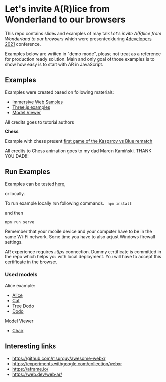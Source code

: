 # Let's invite A(R)lice from Wonderland to our browsers #

This repo contains slides and examples of may talk *Let's invite A(R)lice from Wonderland to our browsers* 
which were presented during [4developers 2021](https://4developers.org.pl/) conference.

Examples below are written in "demo mode", please not treat as a reference for production ready solution.
Main and only goal of those examples is to show how easy is to start with AR in JavaScript.


## Examples ##

Examples were created based on following materials:

* [Immersive Web Samples](https://immersive-web.github.io/webxr-samples/)
* [Three.js examples ](https://threejs.org/examples/#webgl_animation_cloth)
* [Model Viewer](https://modelviewer.dev/)


All credits goes to tutorial authors

**Chess**

Example with chess present [first game of the Kasparov vs Blue rematch](https://en.wikipedia.org/wiki/Deep_Blue_versus_Garry_Kasparov#Game_1_2)
 
All credits to Chess animation goes to my dad Marcin Kamiński. THANK YOU DAD!!!

## Run Examples ##
Examples can be tested [here](https://kamyk-pl.github.io/4-developers-2021-examples/index.html),

or locally.

To run example locally run following commands.
` 
npm install
`

and then 

`
npm run serve
`

Remember that your mobile device and your computer have to be in the same Wi-Fi network.
Some time you have to also adjust Windows firewall settings.

AR experience requires *https*  connection. Dummy certificate is committed in the repo which helps you with local deployment.
You will have to accept this certificate in the browser.

### Used models ### 
Alice example: 
*  [Alice](https://sketchfab.com/3d-models/girl-model-0dafcf6d81fc4ba1a4430e84b0aa2af5)
*  [Cat](https://sketchfab.com/3d-models/imagine-cat-9149100e917c4241a177a8c97ca2740f)
*  [Tree](https://sketchfab.com/3d-models/old-tree-5793911821d04f73926ac4ab1d46727a)
Dodo
* [Dodo](https://sketchfab.com/3d-models/dodo-extinct-bird-68f873e9f9144fc4b99a8f7475bf336d)

Model Viewer
* [Chair](https://github.com/google/model-viewer/blob/master/packages/modelviewer.dev/assets/ShopifyModels/Chair.glb)


## Interesting links ##

* https://github.com/msurguy/awesome-webxr
* https://experiments.withgoogle.com/collection/webxr
* https://aframe.io/
* https://web.dev/web-ar/
